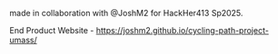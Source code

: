 made in collaboration with @JoshM2 for HackHer413 Sp2025.

End Product Website - https://joshm2.github.io/cycling-path-project-umass/
